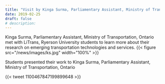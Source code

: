 ```yaml
---
title: "Visit by Kinga Surma, Parliamentary Assistant, Ministry of Transportation, Ontario"
date: 2019-02-25
draft: false
# description:
---
```

Kinga Surma, Parliamentary Assistant, Ministry of Transportation, Ontario met with LiTrans, Ryerson University students to learn more about their research on emerging transportation technologies and services.
{{< figure src="/news/images/ks.jpg" width="100%" >}}

<!--more-->

Students presented their work to Kinga Surma, Parliamentary Assistant, Ministry of Transportation, Ontario

{{< tweet 1100467847199899648 >}}

